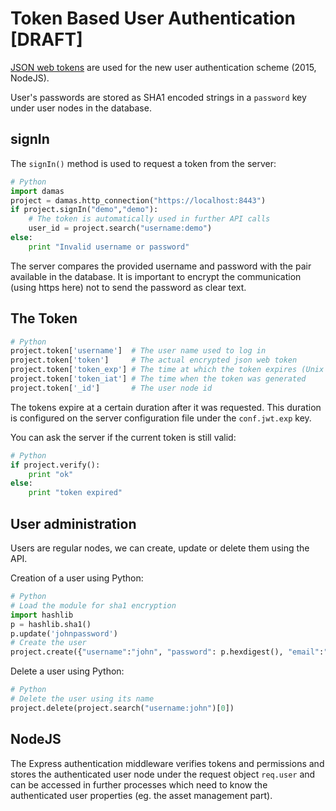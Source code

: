 # Token Based User Authentication [DRAFT]

[JSON web tokens](https://en.wikipedia.org/wiki/JSON_Web_Token) are used for the new user authentication scheme (2015, NodeJS).

User's passwords are stored as SHA1 encoded strings in a `password` key under user nodes in the database.

## signIn
The `signIn()` method is used to request a token from the server:

```python
# Python
import damas
project = damas.http_connection("https://localhost:8443")
if project.signIn("demo","demo"):
    # The token is automatically used in further API calls
    user_id = project.search("username:demo")
else:
    print "Invalid username or password"
```
The server compares the provided username and password with the pair available in the database. It is important to encrypt the communication (using https here) not to send the password as clear text.

## The Token

```python
# Python
project.token['username']  # The user name used to log in
project.token['token']     # The actual encrypted json web token
project.token['token_exp'] # The time at which the token expires (Unix timestamp in seconds)
project.token['token_iat'] # The time when the token was generated
project.token['_id']       # The user node id
```

The tokens expire at a certain duration after it was requested. This duration is configured on the server configuration file under the `conf.jwt.exp` key.

You can ask the server if the current token is still valid:
```python
# Python
if project.verify():
    print "ok"
else:
    print "token expired"
```

## User administration
Users are regular nodes, we can create, update or delete them using the API.

Creation of a user using Python:
```python
# Python
# Load the module for sha1 encryption
import hashlib
p = hashlib.sha1()
p.update('johnpassword')
# Create the user
project.create({"username":"john", "password": p.hexdigest(), "email":"john@me.com" })
```

Delete a user using Python:
```python
# Python
# Delete the user using its name
project.delete(project.search("username:john")[0])
```


## NodeJS

The Express authentication middleware verifies tokens and permissions and stores the authenticated user node under the request object `req.user` and can be accessed in further processes which need to know the authenticated user properties (eg. the asset management part).

